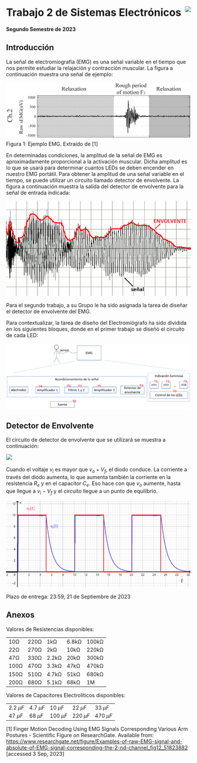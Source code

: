 # <img src="https://julianodb.github.io/SISTEMAS_ELECTRONICOS_PARA_INGENIERIA_BIOMEDICA/img/logo_fing.png?raw=true" align="right" height="45"> Trabajo 2 de Sistemas Electrónicos

#### Segundo Semestre de 2023

## Introducción

La señal de electromiografía (EMG) es una señal variable en el tiempo que nos permite estudiar la relajación y contracción muscular. La figura a continuación muestra una señal de ejemplo:

![T2_emg](../img/T2_emg.ppm)
Figura 1: Ejemplo EMG. Extraído de [1]

En determinadas condiciones, la amplitud de la señal de EMG es aproximadamente proporcional a la activación muscular. Dicha amplitud es lo que se usará para determinar cuantos LEDs se deben encender en nuestro EMG portátil. Para obtener la amplitud de una señal variable en el tiempo, se puede utilizar un circuito llamado detector de envolvente. La figura a continuación muestra la salida del detector de envolvente para la señal de entrada indicada:

![T2_envolvente](../img/T2_Envelope_follower.png)

Para el segundo trabajo, a su Grupo le ha sido asignada la tarea de diseñar el detector de envolvente del EMG. 

Para contextualizar, la tarea de diseño del Electromiógrafo ha sido dividida en los siguientes bloques, donde en el primer trabajo se diseñó el circuito de cada LED:

![TX_bloques](../img/TX_bloques.png)

## Detector de Envolvente

El circuito de detector de envolvente que se utilizará se muestra a continuación:

<img src="https://julianodb.github.io/electronic_circuits_diagrams/envelope_detector.png" width="300">

Cuando el voltaje $v_i$ es mayor que $v_o + V_f$, el diodo conduce. La corriente a través del diodo aumenta, lo que aumenta también la corriente en la resistencia $R_e$ y en el capacitor $C_e$. Eso hace con que $v_o$ aumente, hasta que llegue a $v_i - V_f$ y el circuito llegue a un punto de equilíbrio.

![envelope_waveform](../img/T2_envelope_waveform.png) 

Plazo de entrega: 23:59, 21 de Septiembre de 2023

## Anexos

Valores de Resistencias disponibles:

|   |  |        |       |  |
|------|------|-----------|------------|-------|
| 10Ω  | 220Ω | 1kΩ       | 6.8kΩ      | 100kΩ |
| 22Ω  | 270Ω | 2kΩ       | 10kΩ       | 220kΩ |
| 47Ω  | 330Ω | 2.2kΩ     | 20kΩ       | 300kΩ |
| 100Ω | 470Ω | 3.3kΩ     | 47kΩ       | 470kΩ |
| 150Ω | 510Ω | 4.7kΩ     | 51kΩ       | 680kΩ |
| 200Ω | 680Ω | 5.1kΩ     | 68kΩ       | 1M    |
    
Valores de Capacitores Electrolíticos disponibles:

|   |  |        |       |  |
|------|------|-----------|------------|-------|
| $2.2\ \mu F$  | $4.7\ \mu F$ | $10\ \mu F$  | $22\ \mu F$ | $33\ \mu F$ |
| $47\ \mu F$  | $68\ \mu F$ | $100\ \mu F$ | $220\ \mu F$ | $470\ \mu F$ |

[1] Finger Motion Decoding Using EMG Signals Corresponding Various Arm Postures - Scientific Figure on ResearchGate. Available from: https://www.researchgate.net/figure/Examples-of-raw-EMG-signal-and-absolute-of-EMG-signal-corresponding-the-2-nd-channel_fig12_51823882 [accessed 3 Sep, 2023]
